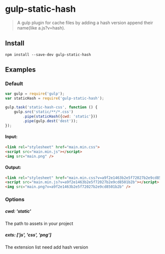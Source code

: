 gulp-static-hash
=============

> A gulp plugin for cache files by adding a hash version append their name(like a.js?v=hash).

## Install

```
npm install --save-dev gulp-static-hash
```


## Examples

### Default

```js
var gulp = require('gulp');
var staticHash = require('gulp-static-hash');

gulp.task('static-hash-css', function () {
	gulp.src('static/**/*.css')
		.pipe(staticHash({cwd: 'static'}))
		.pipe(gulp.dest('dest'));
});
```

#### Input:

```html
<link rel="stylesheet" href="main.min.css">
<script src="main.min.js"></script>
<img src="main.png" />
```

#### Output:

```html
<link rel="stylesheet" href="main.min.css?v=a9f2e1463b2e5f72027b2e9cd8501b2b">
<script src="main.min.js?v=a9f2e1463b2e5f72027b2e9cd8501b2b"></script>
<img src="main.png?v=a9f2e1463b2e5f72027b2e9cd8501b2b" />
```

### Options

##### cwd: 'static'

The path to assets in your project

##### exts: ['js', 'css', 'png']

The extension list need add hash version